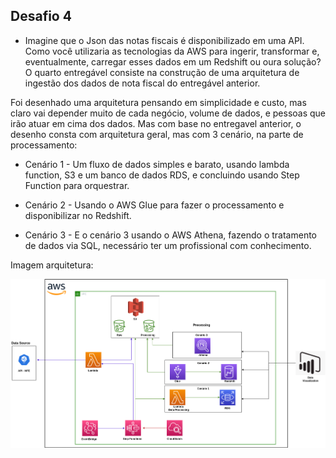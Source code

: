## Desafio 4

* Imagine que o Json das notas fiscais é disponibilizado em uma API. Como você utilizaria as tecnologias da AWS para ingerir, transformar e, eventualmente, carregar esses dados em um Redshift ou oura solução? O quarto entregável consiste na construção de uma arquitetura de ingestão dos dados de nota fiscal do entregável anterior.

Foi desenhado uma arquitetura pensando em simplicidade e custo, mas claro vai depender muito de cada negócio, volume de dados, e pessoas que irão atuar em cima dos dados. Mas com base no entregavel anterior, o desenho consta com arquitetura geral, mas com 3 cenário, na parte de processamento:

* Cenário 1 - Um fluxo de dados simples e barato, usando lambda function, S3 e um banco de dados RDS, e concluindo usando Step Function para orquestrar.

* Cenário 2 - Usando o AWS Glue para fazer o processamento e disponibilizar no Redshift.

* Cenário 3 - E o cenário 3 usando o AWS Athena, fazendo o tratamento de dados via SQL, necessário ter um profissional com conhecimento.

Imagem arquitetura:

<p align="center">
  <img src="files/Entregavel_4_arquitetura.png" >
</p>